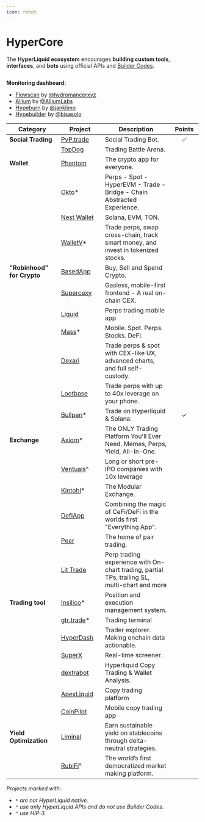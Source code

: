 ```yaml
---
icon: robot
---
```


# HyperCore

The **HyperLiquid ecosystem** encourages **building custom tools**, **interfaces**, and **bots** using official APIs and [Builder Codes](../../architecture/hypercore/dex/clearinghouse/fees-builder-codes.md#builder-codes).

<figure><img src="../../.gitbook/assets/HyperCore MAP (2) (1).png" alt=""><figcaption></figcaption></figure>

**Monitoring dashboard:**

* [Flowscan](https://www.flowscan.xyz/builders?builder=all) by [@hydromancerxyz](https://x.com/hydromancerxyz/status/1950723686656286832)
* [Allium](https://hyperliquid.allium.so/builder-revenue) by [@AlliumLabs](https://x.com/ethanyish/status/1952380455757721720)
* [Hypeburn](https://www.hypeburn.fun/builders) by [@janklimo](https://x.com/janklimo/status/1946491864766615794)
* [Hypebuilder](https://hypebuilders.xyz/) by [@bisasolo](https://x.com/bisasolo/status/1921907211921658153)

<table><thead><tr><th width="172.6666259765625">Category</th><th width="144.33331298828125">Project </th><th width="342.133544921875">Description</th><th width="90.3333740234375" align="center">Points</th></tr></thead><tbody><tr><td><strong>Social Trading</strong></td><td><a href="https://x.com/pvp_dot_trade">PvP.trade</a></td><td>Social Trading Bot.</td><td align="center">✅</td></tr><tr><td></td><td><a href="https://x.com/topdog_perp">TopDog</a></td><td>Trading Battle Arena.</td><td align="center"></td></tr><tr><td><strong>Wallet</strong></td><td><a href="https://x.com/phantom">Phantom</a></td><td>The crypto app for everyone.</td><td align="center"></td></tr><tr><td></td><td><a href="https://x.com/Okto_wallet">Okto</a>*</td><td>Perps - Spot - HyperEVM - Trade - Bridge - Chain Abstracted Experience.</td><td align="center"></td></tr><tr><td></td><td><a href="https://x.com/nestwalletxyz">Nest Wallet</a></td><td>Solana, EVM, TON.</td><td align="center"></td></tr><tr><td></td><td><a href="https://x.com/WalletV_io">WalletV</a>*</td><td>Trade perps, swap cross-chain, track smart money, and invest in tokenized stocks.</td><td align="center"></td></tr><tr><td><strong>"Robinhood" for Crypto</strong></td><td><a href="https://x.com/basedappHQ">BasedApp</a></td><td>Buy, Sell and Spend Crypto.</td><td align="center"></td></tr><tr><td></td><td><a href="https://x.com/chrisling_dev/status/1944448193443348838">Supercexy</a></td><td>Gasless, mobile-first frontend - A real on-chain CEX.</td><td align="center"></td></tr><tr><td></td><td><a href="https://x.com/liquidperps">Liquid</a></td><td>Perps trading mobile app</td><td align="center"></td></tr><tr><td></td><td><a href="https://x.com/massdotmoney">Mass</a>*</td><td>Mobile. Spot. Perps. Stocks. DeFi.</td><td align="center"></td></tr><tr><td></td><td><a href="https://x.com/DexariDotCom">Dexari</a></td><td>Trade perps &#x26; spot with CEX-like UX, advanced charts, and full self-custody.</td><td align="center"></td></tr><tr><td></td><td><a href="https://x.com/LootbaseX">Lootbase</a></td><td>Trade perps with up to 40x leverage on your phone.</td><td align="center"></td></tr><tr><td></td><td><a href="https://x.com/BullpenFi">Bullpen</a>*</td><td>Trade on Hyperliquid &#x26; Solana.</td><td align="center">✓</td></tr><tr><td><strong>Exchange</strong></td><td><a href="https://x.com/AxiomExchange">Axiom</a>*</td><td>The ONLY Trading Platform You'll Ever Need. Memes, Perps, Yield, All-In-One.</td><td align="center"></td></tr><tr><td></td><td><a href="https://x.com/ventuals_">Ventuals</a>^</td><td>Long or short pre-IPO companies with 10x leverage</td><td align="center"></td></tr><tr><td></td><td><a href="https://x.com/KintoXYZ">Kintohl</a>*</td><td>The Modular Exchange.</td><td align="center"></td></tr><tr><td></td><td><a href="https://x.com/defidotapp">DefiApp</a></td><td>Combining the magic of CeFi/DeFi in the worlds first "Everything App".</td><td align="center"></td></tr><tr><td></td><td><a href="https://x.com/pear_protocol">Pear</a></td><td>The home of pair trading.</td><td align="center"></td></tr><tr><td></td><td><a href="https://x.com/lit_trade">Lit Trade</a></td><td>Perp trading experience with On-chart trading, partial TPs, trailing SL, multi-chart and more</td><td align="center"></td></tr><tr><td><strong>Trading tool</strong></td><td><a href="https://x.com/InsilicoTrading">Insilico</a>*</td><td>Position and execution management system.</td><td align="center"></td></tr><tr><td></td><td><a href="https://x.com/GTRTrade">gtr.trade</a>*</td><td>Trading terminal</td><td align="center"></td></tr><tr><td></td><td><a href="https://x.com/hypurrdash">HyperDash</a></td><td>Trader explorer. Making onchain data actionable.</td><td align="center"></td></tr><tr><td></td><td><a href="https://x.com/trysuper_">SuperX</a></td><td>Real-time screener.</td><td align="center"></td></tr><tr><td></td><td><a href="https://x.com/dextrabot">dextrabot</a></td><td>Hyperliquid Copy Trading &#x26; Wallet Analysis.</td><td align="center"></td></tr><tr><td></td><td><a href="https://x.com/Apexliquid_bot">ApexLiquid</a></td><td>Copy trading platform</td><td align="center"></td></tr><tr><td></td><td><a href="https://x.com/trycoinpilot">CoinPilot</a></td><td>Mobile copy trading app</td><td align="center"></td></tr><tr><td><strong>Yield Optimization</strong></td><td><a href="https://x.com/liminalmoney">Liminal</a></td><td>Earn sustainable yield on stablecoins through delta-neutral strategies.</td><td align="center"></td></tr><tr><td></td><td><a href="https://x.com/RubiFi_HL">RubiFi</a>°</td><td>The world’s first democratized market making platform.</td><td align="center"></td></tr></tbody></table>

_Projects marked with:_

* _`*` are not HyperLiquid native._
* _`°` use only HyperLiquid APIs and do not use Builder Codes._
* _`^` use HIP-3._
